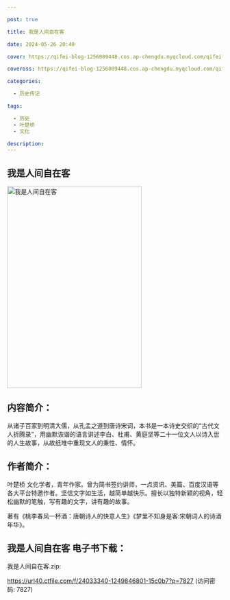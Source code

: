 ```yaml
---

post: true

title: 我是人间自在客

date: 2024-05-26 20:40

cover: https://qifei-blog-1256009448.cos.ap-chengdu.myqcloud.com/qifei-blog/663350c10ea9cb140394e0ec.jpg

coveross: https://qifei-blog-1256009448.cos.ap-chengdu.myqcloud.com/qifei-blog/663350c10ea9cb140394e0ec.jpg

categories:

  - 历史传记

tags:

  - 历史
  - 叶楚桥
  - 文化

description:
---
```


## 我是人间自在客
<img alt="我是人间自在客 " class="aligncenter loading" data-was-processed="true" decoding="async" fetchpriority="high" height="471" src="https://qifei-blog-1256009448.cos.ap-chengdu.myqcloud.com/qifei-blog/663350c10ea9cb140394e0ec.jpg " style="cursor: zoom-in;" width="314"/>

## 内容简介：

从诸子百家到明清大儒，从孔孟之道到唐诗宋词，本书是一本诗史交织的“古代文人折腾录”，用幽默诙谐的语言讲述李白、杜甫、黄庭坚等二十一位文人以诗入世的人生故事，从故纸堆中重现文人的秉性、情怀。

## 作者简介：

叶楚桥 文化学者，青年作家。曾为简书签约讲师，一点资讯、美篇、百度汉语等各大平台特邀作者。坚信文字如生活，越简单越快乐。擅长以独特新颖的视角，轻松幽默的笔触，写有趣的文字，讲有趣的故事。

著有《桃李春风一杯酒：唐朝诗人的快意人生》《梦里不知身是客:宋朝词人的诗酒年华》。

## 我是人间自在客 电子书下载：
我是人间自在客.zip: 

https://url40.ctfile.com/f/24033340-1249846801-15c0b7?p=7827 (访问密码: 7827)

